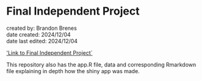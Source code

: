 # Final Independent Project
created by: Brandon Brenes  
date created: 2024/12/04  
date last edited: 2024/12/04

['Link to Final Independent Project`](https://brenesb.shinyapps.io/cnp_aloha_app/)

This repository also has the app.R file, data and corresponding Rmarkdown file explaining in depth how the shiny app was made.
